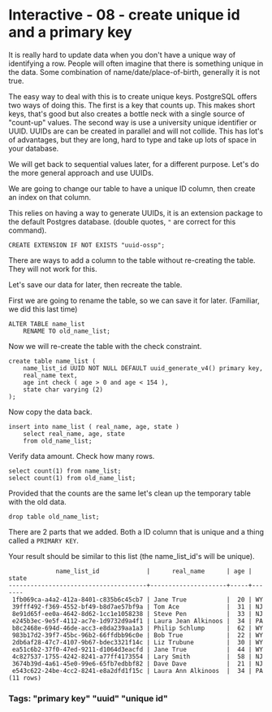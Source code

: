 


<style>
.pagebreak { page-break-before: always; }
.half { height: 200px; }
</style>





# Interactive - 08 - create unique id and a primary key 

It is really hard to update data when you don't have a unique way of identifying a row.
People will often imagine that there is something unique in the data.  Some combination
of name/date/place-of-birth, generally it is not true.

The easy way to deal with this is to create unique keys.  PostgreSQL offers two ways 
of doing this.  The first is a key that counts up.   This makes short keys, that's good
but also creates a bottle neck with a single source of "count-up" values.  The second
way is use a university unique identifier or UUID.  UUIDs are can be created in parallel
and will not collide.  This has lot's of advantages, but they are long, hard to type
and take up lots of space in your database.

We will get back to sequential values later, for a different purpose.  Let's do the
more general approach and use UUIDs.

We are going to change our table to have a unique ID column, then create an index 
on that column.

This relies on having a way to generate UUIDs, it is an extension package to the
default Postgres database. (double quotes, `"` are correct for this command).

```
CREATE EXTENSION IF NOT EXISTS "uuid-ossp";

```

There are ways to add a column to the table without re-creating the table.
They will not work for this.

Let's save our data for later, then recreate the table.

First we are going to rename the table, so we can save 
it for later. (Familiar, we did this last time)

```
ALTER TABLE name_list
	RENAME TO old_name_list;
```


Now we will re-create the table with the check constraint.

```
create table name_list (
	name_list_id UUID NOT NULL DEFAULT uuid_generate_v4() primary key,
	real_name text,
	age int check ( age > 0 and age < 154 ),	
	state char varying (2)
);

```

Now copy the data back.

```
insert into name_list ( real_name, age, state ) 
	select real_name, age, state 
	from old_name_list;
```

Verify data amount.  Check how many rows.

```
select count(1) from name_list;
select count(1) from old_name_list;
```

Provided that the counts are the same let's clean up the temporary table with the old data. 


```
drop table old_name_list;
```

There are 2 parts that we added.  Both a ID column that is unique and
a thing called a `PRIMARY KEY`.


Your result should be similar to this list (the name_list_id's will
be unique).


```
             name_list_id             |      real_name      | age | state 
--------------------------------------+---------------------+-----+-------
 1fb069ca-a4a2-412a-8401-c835b6c45cb7 | Jane True           |  20 | WY
 39fff492-f369-4552-bf49-b8d7ae57bf9a | Tom Ace             |  31 | NJ
 8e91d65f-ee0a-4642-8d62-1cc1e1058238 | Steve Pen           |  33 | NJ
 e245b3ec-9e5f-4112-ac7e-1d9732d9a4f1 | Laura Jean Alkinoos |  34 | PA
 b8c2468e-694d-46de-acc3-e8da239aa1a3 | Philip Schlump      |  62 | WY
 983b17d2-39f7-45bc-96b2-66ffdbb96c0e | Bob True            |  22 | WY
 2db6af28-47c7-4107-9b67-bdec3321f14c | Liz Trubune         |  30 | WY
 ea51c6b2-37f0-47ed-9211-d1064d3eacfd | Jane True           |  44 | WY
 4c827537-1755-4242-8241-a77ff4173554 | Lary Smith          |  58 | NJ
 3674b39d-4a61-45e0-99e6-65fb7edbbf82 | Dave Dave           |  21 | NJ
 e543c622-24be-4cc2-8241-e8a2dfd1f15c | Laura Ann Alkinoos  |  34 | PA
(11 rows)

```

### Tags: "primary key" "uuid" "unique id"

